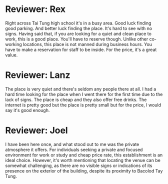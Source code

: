 # Reviewer: Rex 

Right across Tai Tung high school it's in a busy area. Good luck finding good parking. And better luck finding the place. It's hard to see with no signs. Having said that, 
if you are looking for a quiet and clean place to work, this is a good place. You'll have to reserve though. Unlike other co-working locations, this place is not manned during business hours. You have to make a reservation for staff to be inside. For the price, it's a great value. 


# Reviewer: Lanz

The place is very quiet and there's seldom any people there at all. I had a hard time looking for the place when I went there for the first time due to the lack of signs. The place is cheap and they also offer free drinks. The internet is pretty good but the place is pretty small but for the price, I would say it's good enough.


# Reviewer: Joel

I have been here once, and what stood out to me was the private atmosphere it offers. For individuals seeking a private and focused environment for work or study and cheap price rate, this establishment is an ideal choice. However, it's worth mentioning that locating the venue can be somewhat challenging, as there are no visible signs or indications of its presence on the exterior of the building, despite its proximity to Bacolod Tay Tung.
